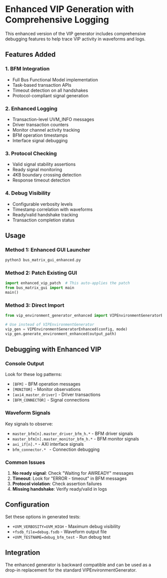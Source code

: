 # Enhanced VIP Generation with Comprehensive Logging

This enhanced version of the VIP generator includes comprehensive debugging features to help trace VIP activity in waveforms and logs.

## Features Added

### 1. BFM Integration
- Full Bus Functional Model implementation
- Task-based transaction APIs
- Timeout detection on all handshakes
- Protocol-compliant signal generation

### 2. Enhanced Logging
- Transaction-level UVM_INFO messages
- Driver transaction counters
- Monitor channel activity tracking
- BFM operation timestamps
- Interface signal debugging

### 3. Protocol Checking
- Valid signal stability assertions
- Ready signal monitoring
- 4KB boundary crossing detection
- Response timeout detection

### 4. Debug Visibility
- Configurable verbosity levels
- Timestamp correlation with waveforms
- Ready/valid handshake tracking
- Transaction completion status

## Usage

### Method 1: Enhanced GUI Launcher
```bash
python3 bus_matrix_gui_enhanced.py
```

### Method 2: Patch Existing GUI
```python
import enhanced_vip_patch  # This auto-applies the patch
from bus_matrix_gui import main
main()
```

### Method 3: Direct Import
```python
from vip_environment_generator_enhanced import VIPEnvironmentGeneratorEnhanced

# Use instead of VIPEnvironmentGenerator
vip_gen = VIPEnvironmentGeneratorEnhanced(config, mode)
vip_gen.generate_environment_enhanced(output_path)
```

## Debugging with Enhanced VIP

### Console Output
Look for these log patterns:
- `[BFM]` - BFM operation messages
- `[MONITOR]` - Monitor observations
- `[axi4_master_driver]` - Driver transactions
- `[BFM_CONNECTOR]` - Signal connections

### Waveform Signals
Key signals to observe:
- `master_bfm[n].master_driver_bfm_h.*` - BFM driver signals
- `master_bfm[n].master_monitor_bfm_h.*` - BFM monitor signals
- `axi_if[n].*` - AXI interface signals
- `bfm_connector.* ` - Connection debugging

### Common Issues
1. **No ready signal**: Check "Waiting for AWREADY" messages
2. **Timeout**: Look for "ERROR - timeout" in BFM messages
3. **Protocol violation**: Check assertion failures
4. **Missing handshake**: Verify ready/valid in logs

## Configuration

Set these options in generated tests:
- `+UVM_VERBOSITY=UVM_HIGH` - Maximum debug visibility
- `+fsdb_file=debug.fsdb` - Waveform output file
- `+UVM_TESTNAME=debug_bfm_test` - Run debug test

## Integration

The enhanced generator is backward compatible and can be used as a drop-in replacement for the standard VIPEnvironmentGenerator.
